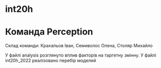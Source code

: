 # int20h

# Команда Perception 

Склад команди: Крахальов Іван, Семиволос Олена, Столяр Михайло 

У файлі analysis розглянуто вплив факторів на таргетну змінну.
У файлі int20h_2022 реалізовано перебір моделей 

